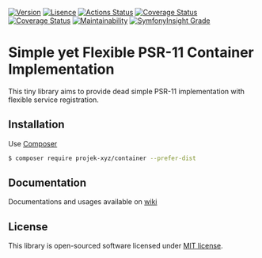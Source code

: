 [![Version](https://img.shields.io/packagist/v/projek-xyz/container?style=flat-square)](https://packagist.org/packages/projek-xyz/container)
[![Lisence](https://img.shields.io/github/license/projek-xyz/container?style=flat-square)](https://github.com/projek-xyz/container/blob/main/LICENSE)
[![Actions Status](https://img.shields.io/github/actions/workflow/status/projek-xyz/container/test.yml?branch=main&style=flat-square)](https://github.com/projek-xyz/container/actions)
[![Coverage Status](https://img.shields.io/coveralls/github/projek-xyz/container/main?style=flat-square&logo=coveralls)](https://coveralls.io/github/projek-xyz/container)
[![Coverage Status](https://img.shields.io/codeclimate/coverage/projek-xyz/container?style=flat-square&logo=code-climate)](https://codeclimate.com/github/projek-xyz/container)
[![Maintainability](https://img.shields.io/codeclimate/maintainability/projek-xyz/container?style=flat-square&logo=code-climate)](https://codeclimate.com/github/projek-xyz/container/maintainability)
[![SymfonyInsight Grade](https://img.shields.io/symfony/i/grade/d611f9c0-e2c9-4850-8831-4e55e8e04d94?style=flat-square&logo=symfony)](https://insight.symfony.com/projects/d611f9c0-e2c9-4850-8831-4e55e8e04d94)

# Simple yet Flexible PSR-11 Container Implementation

This tiny library aims to provide dead simple PSR-11 implementation with flexible service registration.

## Installation

Use [Composer](https://getcomposer.org/)

```bash
$ composer require projek-xyz/container --prefer-dist
```

## Documentation

Documentations and usages available on [wiki](https://github.com/projek-xyz/container/wiki)

## License

This library is open-sourced software licensed under [MIT license](LICENSE.md).
